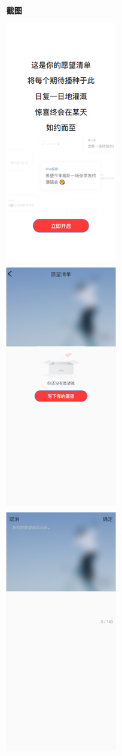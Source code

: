 ## 截图

![image-20220331102002127](README.assets/image-20220331102002127.png)

![image-20220331102028800](README.assets/image-20220331102028800.png)

![image-20220331102037342](README.assets/image-20220331102037342.png)
